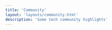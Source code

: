 ```yaml
---
title: 'Community'
layout: 'layouts/community.html'
description: 'Some tech community highlights'
---
```

